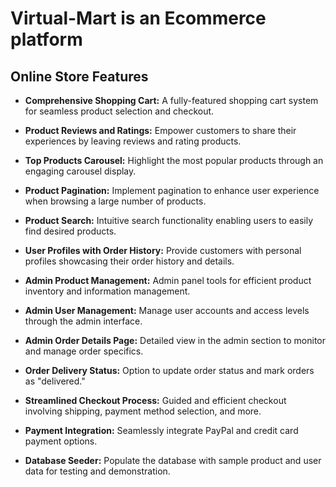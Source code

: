 # Virtual-Mart is an Ecommerce platform

## Online Store Features

- **Comprehensive Shopping Cart:** A fully-featured shopping cart system for seamless product selection and checkout.

- **Product Reviews and Ratings:** Empower customers to share their experiences by leaving reviews and rating products.

- **Top Products Carousel:** Highlight the most popular products through an engaging carousel display.

- **Product Pagination:** Implement pagination to enhance user experience when browsing a large number of products.

- **Product Search:** Intuitive search functionality enabling users to easily find desired products.

- **User Profiles with Order History:** Provide customers with personal profiles showcasing their order history and details.

- **Admin Product Management:** Admin panel tools for efficient product inventory and information management.

- **Admin User Management:** Manage user accounts and access levels through the admin interface.

- **Admin Order Details Page:** Detailed view in the admin section to monitor and manage order specifics.

- **Order Delivery Status:** Option to update order status and mark orders as "delivered."

- **Streamlined Checkout Process:** Guided and efficient checkout involving shipping, payment method selection, and more.

- **Payment Integration:** Seamlessly integrate PayPal and credit card payment options.

- **Database Seeder:** Populate the database with sample product and user data for testing and demonstration.

